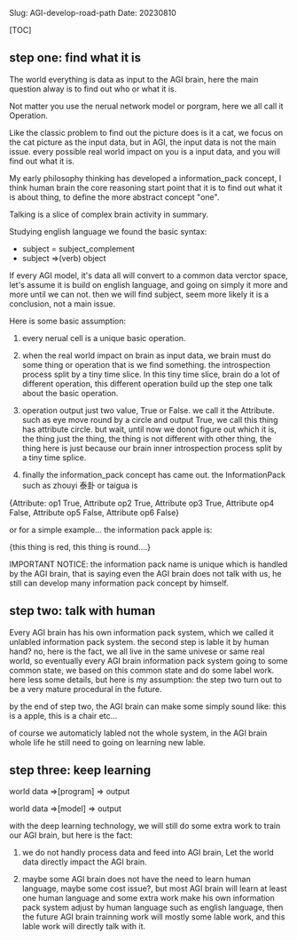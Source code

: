 Slug: AGI-develop-road-path
Date: 20230810



[TOC]

## step one: find what it is

The world everything is data as input to the AGI brain, here the main question alway is to find out who or what it is.

Not matter you use the nerual network model or porgram, here we all call it Operation.

Like the classic problem to find out the picture does is it a cat, we focus on the cat picture as the input data, but in AGI, the input data
is not the main issue. every possible real world impact on you is a input data, and you will find out what it is.

My early philosophy thinking has developed a information_pack concept, I think human brain the core reasoning start point that it is to find out what it is about thing, to define the more abstract concept "one". 

Talking is a slice of complex brain activity in summary.

Studying english language we found the basic syntax:
- subject = subject_complement
- subject =>(verb) object

If every AGI model, it's data all will convert to a common data verctor space, let's assume it is build on english language, and going on simply it more and more 
until we can not. then we will find subject, seem more likely it is a conclusion, not a main issue. 

Here is some basic assumption:

1. every nerual cell is a unique basic operation.

2. when the real world impact on brain as input data, we brain must do some thing or operation that is we find something. the introspection process split by a tiny time slice. In this tiny time slice, brain do a lot of different operation, this different operation build up the step one talk about the basic operation.

3. operation output just two value, True or False. we call it the Attribute. such as eye move round by a circle and output True, we call this thing has attribute circle. but wait, until now we donot figure out which it is, the thing just the thing, the thing is not different with other thing, the thing here is just because our brain inner introspection process split by a tiny time splice.

4. finally the information_pack concept has came out. the InformationPack such as zhouyi 泰卦 or taigua is 

{Attribute: op1 True, Attribute op2 True, Attribute op3 True, Attribute op4 False, Attribute op5 False, Attribute op6 False}

or for a simple example... the information pack apple is:

{this thing is red, this thing is round....}


IMPORTANT NOTICE: the information pack name is unique which is handled by the AGI brain, that is saying even the AGI brain does not talk with us, he still can develop many information pack concept by himself.

## step two: talk with human
Every AGI brain has his own information pack system, which we called it unlabled information pack system. the second step is lable it by human hand? no, here is the fact, we all live in the same univese or same real world, so eventually every AGI brain information pack system going to some common state, we based on this common state and do some label work. here less some details, but here is my assumption: the step two turn out to be a very mature procedural in the future.

by the end of step two, the AGI brain can make some simply sound like: this is a apple, this is a chair etc...

of course we automaticly labled not the whole system, in the AGI brain whole life he still need to going on learning new lable.

## step three: keep learning

world data =>[program] => output

world data =>[model]  => output

with the deep learning technology, we will still do some extra work to train our AGI brain, but here is the fact:

1. we do not handly process data and feed into AGI brain, Let the world data directly impact the AGI brain.

2. maybe some AGI brain does not have the need to learn human language, maybe some cost issue?, but most AGI brain will learn at least one human language and some extra work make his own information pack system adjust by human language such as english language, then the future AGI brain trainning work will mostly some lable work, and this lable work will directly talk with it.





